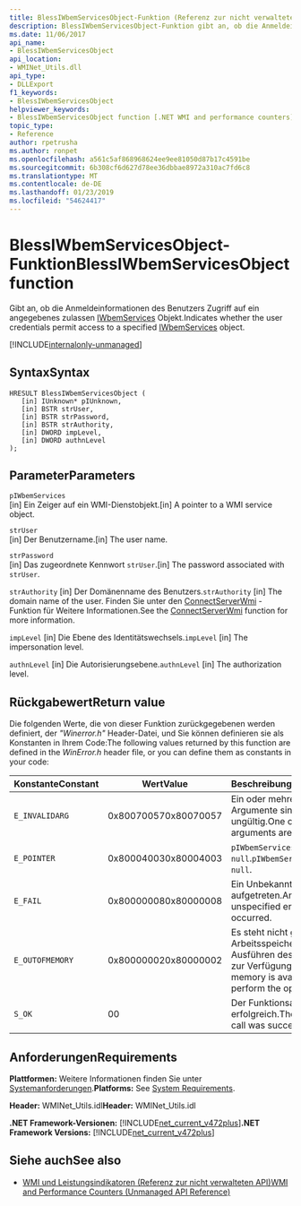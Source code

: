 ```yaml
---
title: BlessIWbemServicesObject-Funktion (Referenz zur nicht verwalteten API)
description: BlessIWbemServicesObject-Funktion gibt an, ob die Anmeldeinformationen des Benutzers Zugriff auf ein Objekt IWbemServices zulassen
ms.date: 11/06/2017
api_name:
- BlessIWbemServicesObject
api_location:
- WMINet_Utils.dll
api_type:
- DLLExport
f1_keywords:
- BlessIWbemServicesObject
helpviewer_keywords:
- BlessIWbemServicesObject function [.NET WMI and performance counters]
topic_type:
- Reference
author: rpetrusha
ms.author: ronpet
ms.openlocfilehash: a561c5af868968624ee9ee81050d87b17c4591be
ms.sourcegitcommit: 6b308cf6d627d78ee36dbbae8972a310ac7fd6c8
ms.translationtype: MT
ms.contentlocale: de-DE
ms.lasthandoff: 01/23/2019
ms.locfileid: "54624417"
---
```

# <a name="blessiwbemservicesobject-function"></a><span data-ttu-id="8dc98-103">BlessIWbemServicesObject-Funktion</span><span class="sxs-lookup"><span data-stu-id="8dc98-103">BlessIWbemServicesObject function</span></span>
<span data-ttu-id="8dc98-104">Gibt an, ob die Anmeldeinformationen des Benutzers Zugriff auf ein angegebenes zulassen [IWbemServices](/windows/desktop/api/wbemcli/nn-wbemcli-iwbemservices) Objekt.</span><span class="sxs-lookup"><span data-stu-id="8dc98-104">Indicates whether the user credentials permit access to a specified [IWbemServices](/windows/desktop/api/wbemcli/nn-wbemcli-iwbemservices) object.</span></span>   
  
[!INCLUDE[internalonly-unmanaged](../../../../includes/internalonly-unmanaged.md)]
  
## <a name="syntax"></a><span data-ttu-id="8dc98-105">Syntax</span><span class="sxs-lookup"><span data-stu-id="8dc98-105">Syntax</span></span>  
  
```  
HRESULT BlessIWbemServicesObject (
   [in] IUnknown* pIUnknown,
   [in] BSTR strUser, 
   [in] BSTR strPassword, 
   [in] BSTR strAuthority, 
   [in] DWORD impLevel, 
   [in] DWORD authnLevel
);
```  

## <a name="parameters"></a><span data-ttu-id="8dc98-106">Parameter</span><span class="sxs-lookup"><span data-stu-id="8dc98-106">Parameters</span></span>

`pIWbemServices`  
<span data-ttu-id="8dc98-107">[in] Ein Zeiger auf ein WMI-Dienstobjekt.</span><span class="sxs-lookup"><span data-stu-id="8dc98-107">[in] A pointer to a WMI service object.</span></span>

`strUser`  
<span data-ttu-id="8dc98-108">[in] Der Benutzername.</span><span class="sxs-lookup"><span data-stu-id="8dc98-108">[in] The user name.</span></span>

`strPassword`  
<span data-ttu-id="8dc98-109">[in] Das zugeordnete Kennwort `strUser`.</span><span class="sxs-lookup"><span data-stu-id="8dc98-109">[in] The password associated with `strUser`.</span></span>

<span data-ttu-id="8dc98-110">`strAuthority` [in] Der Domänenname des Benutzers.</span><span class="sxs-lookup"><span data-stu-id="8dc98-110">`strAuthority` [in] The domain name of the user.</span></span> <span data-ttu-id="8dc98-111">Finden Sie unter den [ConnectServerWmi](connectserverwmi.md) -Funktion für Weitere Informationen.</span><span class="sxs-lookup"><span data-stu-id="8dc98-111">See the [ConnectServerWmi](connectserverwmi.md) function for more information.</span></span>

<span data-ttu-id="8dc98-112">`impLevel` [in] Die Ebene des Identitätswechsels.</span><span class="sxs-lookup"><span data-stu-id="8dc98-112">`impLevel` [in] The impersonation level.</span></span>

<span data-ttu-id="8dc98-113">`authnLevel` [in] Die Autorisierungsebene.</span><span class="sxs-lookup"><span data-stu-id="8dc98-113">`authnLevel` [in] The authorization level.</span></span>

## <a name="return-value"></a><span data-ttu-id="8dc98-114">Rückgabewert</span><span class="sxs-lookup"><span data-stu-id="8dc98-114">Return value</span></span>

<span data-ttu-id="8dc98-115">Die folgenden Werte, die von dieser Funktion zurückgegebenen werden definiert, der *"Winerror.h"* Header-Datei, und Sie können definieren sie als Konstanten in Ihrem Code:</span><span class="sxs-lookup"><span data-stu-id="8dc98-115">The following values returned by this function are defined in the *WinError.h* header file, or you can define them as constants in your code:</span></span>

|<span data-ttu-id="8dc98-116">Konstante</span><span class="sxs-lookup"><span data-stu-id="8dc98-116">Constant</span></span>  |<span data-ttu-id="8dc98-117">Wert</span><span class="sxs-lookup"><span data-stu-id="8dc98-117">Value</span></span>  |<span data-ttu-id="8dc98-118">Beschreibung</span><span class="sxs-lookup"><span data-stu-id="8dc98-118">Description</span></span>  |
|---------|---------|---------|
| `E_INVALIDARG` | <span data-ttu-id="8dc98-119">0x80070057</span><span class="sxs-lookup"><span data-stu-id="8dc98-119">0x80070057</span></span> | <span data-ttu-id="8dc98-120">Ein oder mehrere Argumente sind ungültig.</span><span class="sxs-lookup"><span data-stu-id="8dc98-120">One or more arguments are invalid.</span></span> |
| `E_POINTER` | <span data-ttu-id="8dc98-121">0x80004003</span><span class="sxs-lookup"><span data-stu-id="8dc98-121">0x80004003</span></span> | <span data-ttu-id="8dc98-122">`pIWbemServices` ist `null`.</span><span class="sxs-lookup"><span data-stu-id="8dc98-122">`pIWbemServices` is `null`.</span></span> | 
| `E_FAIL` | <span data-ttu-id="8dc98-123">0x80000008</span><span class="sxs-lookup"><span data-stu-id="8dc98-123">0x80000008</span></span> | <span data-ttu-id="8dc98-124">Ein Unbekannter Fehler aufgetreten.</span><span class="sxs-lookup"><span data-stu-id="8dc98-124">An unspecified error has occurred.</span></span> |
| `E_OUTOFMEMORY` | <span data-ttu-id="8dc98-125">0x80000002</span><span class="sxs-lookup"><span data-stu-id="8dc98-125">0x80000002</span></span> | <span data-ttu-id="8dc98-126">Es steht nicht genügend Arbeitsspeicher zum Ausführen des Vorgangs zur Verfügung.</span><span class="sxs-lookup"><span data-stu-id="8dc98-126">Insufficient memory is available to perform the operation.</span></span> | 
| `S_OK` | <span data-ttu-id="8dc98-127">0</span><span class="sxs-lookup"><span data-stu-id="8dc98-127">0</span></span> | <span data-ttu-id="8dc98-128">Der Funktionsaufruf war erfolgreich.</span><span class="sxs-lookup"><span data-stu-id="8dc98-128">The function call was successful.</span></span> | 

## <a name="requirements"></a><span data-ttu-id="8dc98-129">Anforderungen</span><span class="sxs-lookup"><span data-stu-id="8dc98-129">Requirements</span></span>  
 <span data-ttu-id="8dc98-130">**Plattformen:** Weitere Informationen finden Sie unter [Systemanforderungen](../../../../docs/framework/get-started/system-requirements.md).</span><span class="sxs-lookup"><span data-stu-id="8dc98-130">**Platforms:** See [System Requirements](../../../../docs/framework/get-started/system-requirements.md).</span></span>  
  
 <span data-ttu-id="8dc98-131">**Header:** WMINet_Utils.idl</span><span class="sxs-lookup"><span data-stu-id="8dc98-131">**Header:** WMINet_Utils.idl</span></span>  
  
 <span data-ttu-id="8dc98-132">**.NET Framework-Versionen:** [!INCLUDE[net_current_v472plus](../../../../includes/net-current-v472plus.md)]</span><span class="sxs-lookup"><span data-stu-id="8dc98-132">**.NET Framework Versions:** [!INCLUDE[net_current_v472plus](../../../../includes/net-current-v472plus.md)]</span></span>  
  
## <a name="see-also"></a><span data-ttu-id="8dc98-133">Siehe auch</span><span class="sxs-lookup"><span data-stu-id="8dc98-133">See also</span></span>
- [<span data-ttu-id="8dc98-134">WMI und Leistungsindikatoren (Referenz zur nicht verwalteten API)</span><span class="sxs-lookup"><span data-stu-id="8dc98-134">WMI and Performance Counters (Unmanaged API Reference)</span></span>](index.md)
